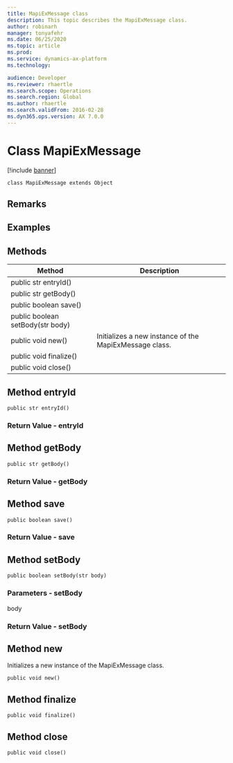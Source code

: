 ```yaml
---
title: MapiExMessage class
description: This topic describes the MapiExMessage class.
author: robinarh
manager: tonyafehr
ms.date: 06/25/2020
ms.topic: article
ms.prod: 
ms.service: dynamics-ax-platform
ms.technology: 

audience: Developer
ms.reviewer: rhaertle
ms.search.scope: Operations
ms.search.region: Global
ms.author: rhaertle
ms.search.validFrom: 2016-02-28
ms.dyn365.ops.version: AX 7.0.0
---
```


# Class MapiExMessage

[!include [banner](../includes/banner.md)]

```xpp
class MapiExMessage extends Object
```

## Remarks

## Examples

## Methods

| Method                           | Description                                            |
|----------------------------------|--------------------------------------------------------|
| public str entryId()             |                                                        |
| public str getBody()             |                                                        |
| public boolean save()            |                                                        |
| public boolean setBody(str body) |                                                        |
| public void new()                | Initializes a new instance of the MapiExMessage class. |
| public void finalize()           |                                                        |
| public void close()              |                                                        |

## Method entryId

```xpp
public str entryId()
```

### Return Value - entryId

## Method getBody

```xpp
public str getBody()
```

### Return Value - getBody

## Method save

```xpp
public boolean save()
```

### Return Value - save

## Method setBody

```xpp
public boolean setBody(str body)
```

### Parameters - setBody

body  

### Return Value - setBody

## Method new

Initializes a new instance of the MapiExMessage class.

```xpp
public void new()
```

## Method finalize

```xpp
public void finalize()
```

## Method close

```xpp
public void close()
```

